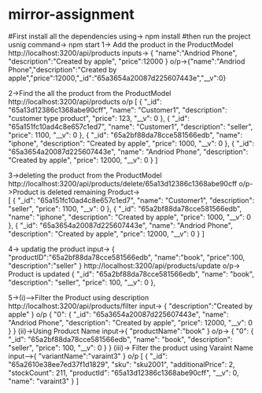 # mirror-assignment
#First install all the dependencies using-> npm install
#then run the project usnig command-> npm start
1-> Add the product in the ProductModel
http://localhost:3200/api/products
inputs-> {
    "name":"Andriod Phone",
    "description":"Created by apple",
    "price":12000
}
o/p->{"name":"Andriod Phone","description":"Created by apple","price":12000,"_id":"65a3654a20087d225607443e","__v":0}

2->Find the all the product from the ProductModel
http://localhost:3200/api/products
o/p
[
    {
        "_id": "65a13d12386c1368abe90cff",
        "name": "Customer1",
        "description": "customer type product",
        "price": 123,
        "__v": 0
    },
    {
        "_id": "65a151fc10ad4c8e657c1ed7",
        "name": "Customer1",
        "description": "seller",
        "price": 1100,
        "__v": 0
    },
    {
        "_id": "65a2bf88da78cce581566edb",
        "name": "iphone",
        "description": "Created by apple",
        "price": 1000,
        "__v": 0
    },
    {
        "_id": "65a3654a20087d225607443e",
        "name": "Andriod Phone",
        "description": "Created by apple",
        "price": 12000,
        "__v": 0
    }
]

3->deleting the product from the ProductModel
http://localhost:3200/api/products/delete/65a13d12386c1368abe90cff
o/p->Product is deleted
remaining Product->  
[
    {
        "_id": "65a151fc10ad4c8e657c1ed7",
        "name": "Customer1",
        "description": "seller",
        "price": 1100,
        "__v": 0
    },
    {
        "_id": "65a2bf88da78cce581566edb",
        "name": "iphone",
        "description": "Created by apple",
        "price": 1000,
        "__v": 0
    },
    {
        "_id": "65a3654a20087d225607443e",
        "name": "Andriod Phone",
        "description": "Created by apple",
        "price": 12000,
        "__v": 0
    }
]  

4-> updatig the product
input->
{
    "productID":"65a2bf88da78cce581566edb",
    "name":"book",
    "price":100,
    "description":"seller"
}
http://localhost:3200/api/products/update
o/p-> Product is updated
   {
        "_id": "65a2bf88da78cce581566edb",
        "name": "book",
        "description": "seller",
        "price": 100,
        "__v": 0
    },


5->(i)-->Filter the Product using description
http://localhost:3200/api/products/filter
input-> {
"description":"Created by apple"
}
o/p
{
    "0": {
        "_id": "65a3654a20087d225607443e",
        "name": "Andriod Phone",
        "description": "Created by apple",
        "price": 12000,
        "__v": 0
    }
}
(ii)->Using Product Name
input->{
    "productName":"book"
}
o/p->
{
    "0": {
        "_id": "65a2bf88da78cce581566edb",
        "name": "book",
        "description": "seller",
        "price": 100,
        "__v": 0
    }
}
(iii)-> Filter the product using Varaint Name
input-->{
     "variantName":"varaint3"
}
o/p
[
    {
        "_id": "65a2610e38ee7ed37f1d1829",
        "sku": "sku2001",
        "additionalPrice": 2,
        "stockCount": 211,
        "productId": "65a13d12386c1368abe90cff",
        "__v": 0,
        "name": "varaint3"
    }
]



